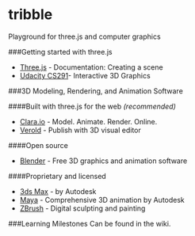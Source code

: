tribble
=======

Playground for three.js and computer graphics

###Getting started with three.js
* [Three.js](http://threejs.org/docs/#Manual/Introduction/Creating_a_scene) - Documentation: Creating a scene
* [Udacity CS291](https://www.udacity.com/course/cs291)- Interactive 3D Graphics


###3D Modeling, Rendering, and Animation Software

####Built with three.js for the web *(recommended)*
* [Clara.io](https://clara.io/) - Model. Animate. Render. Online.
* [Verold](http://verold.com/) - Publish with 3D visual editor

####Open source
* [Blender](http://www.blender.org/) - Free 3D graphics and animation software

####Proprietary and licensed
* [3ds Max](http://www.autodesk.com/products/autodesk-3ds-max/overview) - by Autodesk
* [Maya](http://www.autodesk.com/products/autodesk-maya/overview) - Comprehensive 3D animation by Autodesk
* [ZBrush](http://pixologic.com/zbrush/features/overview/) - Digital sculpting and painting


###Learning Milestones
Can be found in the wiki.
